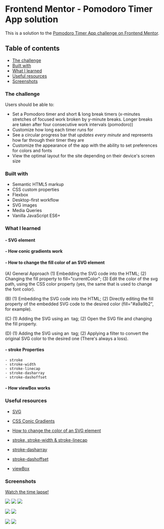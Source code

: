 # Frontend Mentor - Pomodoro Timer App solution

This is a solution to the [Pomodoro Timer App challenge on Frontend Mentor](https://www.frontendmentor.io/challenges/pomodoro-app-KBFnycJ6G).

## Table of contents

- [The challenge](#the-challenge)
- [Built with](#built-with)
- [What I learned](#what-i-learned)
- [Useful resources](#useful-resources)
- [Screenshots](#screenshots)

### The challenge

Users should be able to:

- Set a Pomodoro timer and short & long break timers (x-minutes stretches of focused work broken by y-minute breaks. Longer breaks are taken after four consecutive work intervals (pomodoro))
- Customize how long each timer runs for
- See a circular progress bar that *updates every minute* and represents how far through their timer they are
- Customize the appearance of the app with the ability to set preferences for colors and fonts
- View the optimal layout for the site depending on their device's screen size

### Built with

- Semantic HTML5 markup
- CSS custom properties
- Flexbox
- Desktop-first workflow
- SVG images
- Media Queries
- Vanilla JavaScript ES6+

### What I learned

#### - SVG <circle> element

#### - How conic gradients work

#### - How to change the fill color of an SVG element
  (A) General Approach
    (1) Embedding the SVG code into the HTML;
    (2) Changing the fill property to fill="currentColor";
    (3) Edit the color of the svg path, using the CSS color property (yes, the same that is used to change the font color).

  (B) 
    (1) Embedding the SVG code into the HTML;
    (2) Directly editing the fill property of the embedded SVG code to the desired color (fill="#a9a9b2", for example).
  
  (C)
    (1) Adding the SVG using an <img> tag;
    (2) Open the SVG file and changing the fill property.
  
  (D)
    (1) Adding the SVG using an <img> tag;
    (2) Applying a filter to convert the original SVG color to the desired one (There's always a loss).
  
#### - stroke Properties
    - stroke
    - stroke-width
    - stroke-linecap
    - stroke-dasharray
    - stroke-dashoffset

#### - How viewBox works
    

### Useful resources

- [SVG <circle>](https://www.w3schools.com/graphics/svg_circle.asp)

- [CSS Conic Gradients](https://www.w3schools.com/css/css3_gradients_conic.asp)

- [How to change the color of an SVG element](https://stackoverflow.com/questions/22252472/how-can-i-change-the-color-of-an-svg-element)

- [stroke, stroke-width & stroke-linecap](https://www.w3schools.com/graphics/svg_stroking.asp)
- [stroke-dasharray](https://css-tricks.com/almanac/properties/s/stroke-dasharray/)
- [stroke-dashoffset](https://css-tricks.com/almanac/properties/s/stroke-dashoffset/)

- [viewBox](https://css-tricks.com/scale-svg/)

### Screenshots
[Watch the time lapse!](screenshots/PomodoroApp_timer.mp4)

![](screenshots/screenshot-desktop-view.PNG)
![](screenshots/screenshot-desktop-view-settings.PNG)
![](screenshots/screenshot-desktop-view-short-break.PNG)

![](screenshots/screenshot-tablet-view-settings.PNG)
![](screenshots/screenshot-tablet-view-long-break.PNG)

![](screenshots/screenshot-mobile-view.PNG)
![](screenshots/screenshot-mobile-view-settings.PNG)
